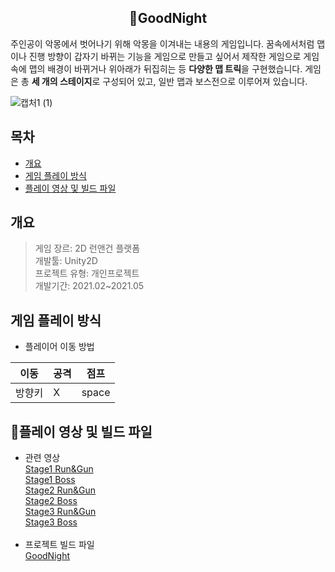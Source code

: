 ## <div align="center"> 🌟GoodNight </div>
주인공이 악몽에서 벗어나기 위해 악몽을 이겨내는 내용의 게임입니다. 꿈속에서처럼 맵이나 진행 방향이 갑자기 바뀌는 기능을 게임으로 만들고 싶어서 제작한 게임으로 게임 속에 맵의 배경이 바뀌거나 위아래가 뒤집히는 등 **다양한 맵 트릭**을 구현했습니다. 게임은 총 **세 개의 스테이지**로 구성되어 있고, 일반 맵과 보스전으로 이루어져 있습니다.

![캡처1 (1)](https://github.com/user-attachments/assets/ef8bf64d-f4dc-4648-a081-984adc0ca4b3)

## 목차
- [개요](#개요)
- [게임 플레이 방식](#게임-플레이-방식)
- [플레이 영상 및 빌드 파일](#플레이-영상-및-빌드-파일)

## 개요
>게임 장르: 2D 런앤건 플랫폼<br/>
>개발툴: Unity2D<br/>
>프로젝트 유형: 개인프로젝트<br/>
>개발기간: 2021.02~2021.05<br/>

## 게임 플레이 방식
- 플레이어 이동 방법

| 이동 | 공격 | 점프 | 
| --- | --- | ---| 
| 방향키 | X | space |

## 🔗플레이 영상 및 빌드 파일
- 관련 영상<br/>
  [Stage1 Run&Gun](https://youtu.be/AdWd7Mv30rk)<br/>
  [Stage1 Boss](https://youtu.be/pxtKI6xQ0TQ)<br/>
  [Stage2 Run&Gun](https://youtu.be/HsnI4HtdytE)<br/>
  [Stage2 Boss](https://youtu.be/oeCTJzVtgoo)<br/>
  [Stage3 Run&Gun](https://youtu.be/OA976Gs7c0Y)<br/>
  [Stage3 Boss](https://youtu.be/jr95jBv_rnI)<br/><br/>
- 프로젝트 빌드 파일<br/>
  [GoodNight](https://drive.google.com/file/d/1fvbzEANt_uEgjpV-EgIDrpawCn27kMpk/view?usp=sharing)
